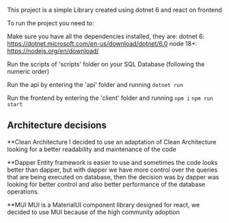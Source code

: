 This project is a simple Library created using dotnet 6 and react on frontend


To run the project you need to:

Make sure you have all the dependencies installed, they are:
    dotnet 6: https://dotnet.microsoft.com/en-us/download/dotnet/6.0
    node 18+: https://nodejs.org/en/download/

Run the scripts of 'scripts' folder on your SQL Database (following the numeric order)

Run the api by entering the 'api' folder and running
    `dotnet run`

Run the frontend by entering the 'client' folder and running
    `npm i`
    `npm run start`



## Architecture decisions

**Clean Architecture
I decided to use an adaptation of Clean Architecture looking for a better readability and maintenance of the code
    
**Dapper
Entity framework is easier to use and sometimes the code looks better than dapper, but with dapper we have more control over the queries that are being executed on database, then the decision was by dapper was looking for better control and also better performance of the database operations.

**MUI
MUI is a MaterialUI component library designed for react, we decided to use MUI because of the high community adoption